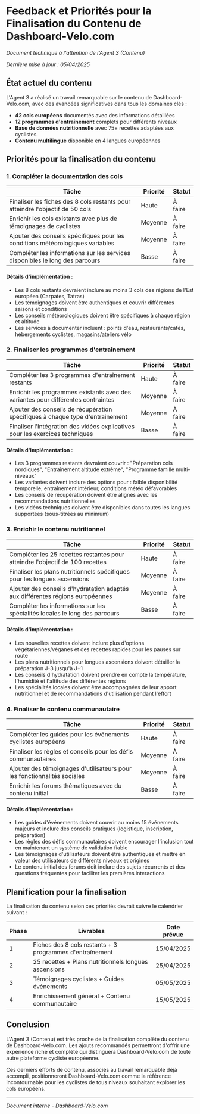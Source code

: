 # Feedback et Priorités pour la Finalisation du Contenu de Dashboard-Velo.com

*Document technique à l'attention de l'Agent 3 (Contenu)*

*Dernière mise à jour : 05/04/2025*

## État actuel du contenu

L'Agent 3 a réalisé un travail remarquable sur le contenu de Dashboard-Velo.com, avec des avancées significatives dans tous les domaines clés :

- **42 cols européens** documentés avec des informations détaillées
- **12 programmes d'entraînement** complets pour différents niveaux
- **Base de données nutritionnelle** avec 75+ recettes adaptées aux cyclistes
- **Contenu multilingue** disponible en 4 langues européennes

## Priorités pour la finalisation du contenu

### 1. Compléter la documentation des cols

| Tâche | Priorité | Statut |
|-------|----------|--------|
| Finaliser les fiches des 8 cols restants pour atteindre l'objectif de 50 cols | Haute | À faire |
| Enrichir les cols existants avec plus de témoignages de cyclistes | Moyenne | À faire |
| Ajouter des conseils spécifiques pour les conditions météorologiques variables | Moyenne | À faire |
| Compléter les informations sur les services disponibles le long des parcours | Basse | À faire |

#### Détails d'implémentation :
- Les 8 cols restants devraient inclure au moins 3 cols des régions de l'Est européen (Carpates, Tatras)
- Les témoignages doivent être authentiques et couvrir différentes saisons et conditions
- Les conseils météorologiques doivent être spécifiques à chaque région et altitude
- Les services à documenter incluent : points d'eau, restaurants/cafés, hébergements cyclistes, magasins/ateliers vélo

### 2. Finaliser les programmes d'entraînement

| Tâche | Priorité | Statut |
|-------|----------|--------|
| Compléter les 3 programmes d'entraînement restants | Haute | À faire |
| Enrichir les programmes existants avec des variantes pour différentes contraintes | Moyenne | À faire |
| Ajouter des conseils de récupération spécifiques à chaque type d'entraînement | Moyenne | À faire |
| Finaliser l'intégration des vidéos explicatives pour les exercices techniques | Basse | À faire |

#### Détails d'implémentation :
- Les 3 programmes restants devraient couvrir : "Préparation cols nordiques", "Entraînement altitude extrême", "Programme famille multi-niveaux"
- Les variantes doivent inclure des options pour : faible disponibilité temporelle, entraînement intérieur, conditions météo défavorables
- Les conseils de récupération doivent être alignés avec les recommandations nutritionnelles
- Les vidéos techniques doivent être disponibles dans toutes les langues supportées (sous-titrées au minimum)

### 3. Enrichir le contenu nutritionnel

| Tâche | Priorité | Statut |
|-------|----------|--------|
| Compléter les 25 recettes restantes pour atteindre l'objectif de 100 recettes | Haute | À faire |
| Finaliser les plans nutritionnels spécifiques pour les longues ascensions | Moyenne | À faire |
| Ajouter des conseils d'hydratation adaptés aux différentes régions européennes | Moyenne | À faire |
| Compléter les informations sur les spécialités locales le long des parcours | Basse | À faire |

#### Détails d'implémentation :
- Les nouvelles recettes doivent inclure plus d'options végétariennes/véganes et des recettes rapides pour les pauses sur route
- Les plans nutritionnels pour longues ascensions doivent détailler la préparation J-3 jusqu'à J+1
- Les conseils d'hydratation doivent prendre en compte la température, l'humidité et l'altitude des différentes régions
- Les spécialités locales doivent être accompagnées de leur apport nutritionnel et de recommandations d'utilisation pendant l'effort

### 4. Finaliser le contenu communautaire

| Tâche | Priorité | Statut |
|-------|----------|--------|
| Compléter les guides pour les événements cyclistes européens | Haute | À faire |
| Finaliser les règles et conseils pour les défis communautaires | Moyenne | À faire |
| Ajouter des témoignages d'utilisateurs pour les fonctionnalités sociales | Moyenne | À faire |
| Enrichir les forums thématiques avec du contenu initial | Basse | À faire |

#### Détails d'implémentation :
- Les guides d'événements doivent couvrir au moins 15 événements majeurs et inclure des conseils pratiques (logistique, inscription, préparation)
- Les règles des défis communautaires doivent encourager l'inclusion tout en maintenant un système de validation fiable
- Les témoignages d'utilisateurs doivent être authentiques et mettre en valeur des utilisateurs de différents niveaux et origines
- Le contenu initial des forums doit inclure des sujets récurrents et des questions fréquentes pour faciliter les premières interactions

## Planification pour la finalisation

La finalisation du contenu selon ces priorités devrait suivre le calendrier suivant :

| Phase | Livrables | Date prévue |
|-------|-----------|-------------|
| 1 | Fiches des 8 cols restants + 3 programmes d'entraînement | 15/04/2025 |
| 2 | 25 recettes + Plans nutritionnels longues ascensions | 25/04/2025 |
| 3 | Témoignages cyclistes + Guides événements | 05/05/2025 |
| 4 | Enrichissement général + Contenu communautaire | 15/05/2025 |

## Conclusion

L'Agent 3 (Contenu) est très proche de la finalisation complète du contenu de Dashboard-Velo.com. Les ajouts recommandés permettront d'offrir une expérience riche et complète qui distinguera Dashboard-Velo.com de toute autre plateforme cycliste européenne.

Ces derniers efforts de contenu, associés au travail remarquable déjà accompli, positionneront Dashboard-Velo.com comme la référence incontournable pour les cyclistes de tous niveaux souhaitant explorer les cols européens.

---

*Document interne - Dashboard-Velo.com*
